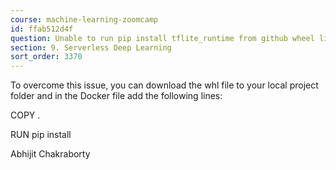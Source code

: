 ```yaml
---
course: machine-learning-zoomcamp
id: ffab512d4f
question: Unable to run pip install tflite_runtime from github wheel links?
section: 9. Serverless Deep Learning
sort_order: 3370
---
```


To overcome this issue, you can download the whl file to your local project folder and in the Docker file add the following lines:

COPY <file-name> .

RUN pip install <file-name>

Abhijit Chakraborty

